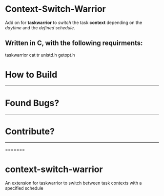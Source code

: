 Context-Switch-Warrior
===
Add on for **taskwarrior** to *switch* the task **context** depending on the *daytime* and the *defined schedule*.

Written in C, with the following requirments:
---
taskwarrior
cat
tr
unistd.h
getopt.h

How to Build
===

---
Found Bugs?
===

---
Contribute?
===

---
=======
# context-switch-warrior
An extension for taskwarrior to switch between task contexts with a specified schedule
